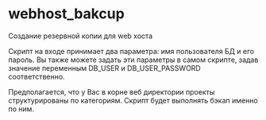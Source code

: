 # webhost_bakcup
Создание резервной копии для web хоста

Скрипт на входе принимает два параметра: имя пользователя БД и его пароль. Вы также можете задать эти параметры в самом скрипте, задав значение переменным DB_USER и DB_USER_PASSWORD соответственно.

Предполагается, что у Вас в корне веб директории проекты структурированы по категориям. Скрипт будет выполнять бэкап именно по ним.
